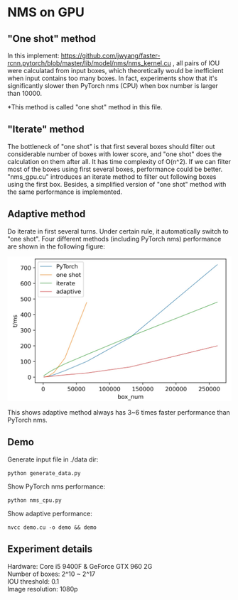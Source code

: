 # NMS on GPU
## "One shot" method 
In this implement: https://github.com/jwyang/faster-rcnn.pytorch/blob/master/lib/model/nms/nms_kernel.cu , all pairs of IOU were calculatad from input boxes, which theoretically would be inefficient when input contains too many boxes. In fact, experiments show that it's significantly slower then PyTorch nms (CPU) when box number is larger than 10000.  

*This method is called "one shot" method in this file.
## "Iterate" method
The bottleneck of "one shot" is that first several boxes should filter out considerable number of boxes with lower score, and "one shot" does the calculation on them after all. It has time complexity of O(n^2). If we can filter most of the boxes using first several boxes, performance could be better.  
"nms_gpu.cu" introduces an iterate method to filter out following boxes using the first box. Besides, a simplified version of "one shot" method with the same performance is implemented.  
## Adaptive method
Do iterate in first several turns. Under certain rule, it automatically switch to "one shot". Four different methods (including PyTorch nms) performance are shown in the following figure: 

![experiment on nms](https://github.com/surralyn/CUDA-project/blob/master/NMS/exp.jpg)

This shows adaptive method always has 3~6 times faster performance than PyTorch nms.

## Demo
Generate input file in ./data dir:  

    python generate_data.py

Show PyTorch nms performance:  

    python nms_cpu.py

Show adaptive performance:  

    nvcc demo.cu -o demo && demo

## Experiment details
Hardware: Core i5 9400F & GeForce GTX 960 2G  
Number of boxes: 2^10 ~ 2^17  
IOU threshold: 0.1  
Image resolution: 1080p  
